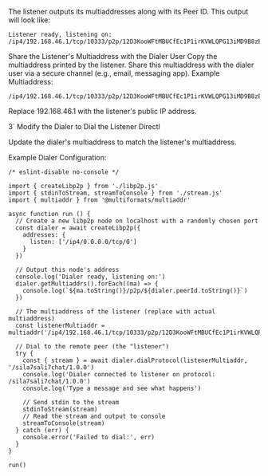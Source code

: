 The listener outputs its multiaddresses along with its Peer ID.
This output will look like:
```
Listener ready, listening on:
/ip4/192.168.46.1/tcp/10333/p2p/12D3KooWFtMBUCfEc1P1irKVWLQPG13iMD9B8zEE64V2QwFrEAx6/p2p/12D3KooWFtMBUCfEc1P1irKVWLQPG13iMD9B8zEE64V2QwFrEAx6
```

 Share the Listener's Multiaddress with the Dialer User
Copy the multiaddress printed by the listener.
Share this multiaddress with the dialer user via a secure channel (e.g., email, messaging app).
Example Multiaddress:
```
/ip4/192.168.46.1/tcp/10333/p2p/12D3KooWFtMBUCfEc1P1irKVWLQPG13iMD9B8zEE64V2QwFrEAx6/p2p/12D3KooWFtMBUCfEc1P1irKVWLQPG13iMD9B8zEE64V2QwFrEAx6
```

Replace 192.168.46.1 with the listener's public IP address.


3` Modify the Dialer to Dial the Listener Directl

Update the dialer's multiaddress to match the listener's multiaddress.

Example Dialer Configuration:
```
/* eslint-disable no-console */

import { createLibp2p } from './libp2p.js'
import { stdinToStream, streamToConsole } from './stream.js'
import { multiaddr } from '@multiformats/multiaddr'

async function run () {
  // Create a new libp2p node on localhost with a randomly chosen port
  const dialer = await createLibp2p({
    addresses: {
      listen: ['/ip4/0.0.0.0/tcp/0']
    }
  })

  // Output this node's address
  console.log('Dialer ready, listening on:')
  dialer.getMultiaddrs().forEach((ma) => {
    console.log(`${ma.toString()}/p2p/${dialer.peerId.toString()}`)
  })

  // The multiaddress of the listener (replace with actual multiaddress)
  const listenerMultiaddr = multiaddr('/ip4/192.168.46.1/tcp/10333/p2p/12D3KooWFtMBUCfEc1P1irKVWLQPG13iMD9B8zEE64V2QwFrEAx6/p2p/12D3KooWFtMBUCfEc1P1irKVWLQPG13iMD9B8zEE64V2QwFrEAx6')

  // Dial to the remote peer (the "listener")
  try {
    const { stream } = await dialer.dialProtocol(listenerMultiaddr, '/sila7sali7chat/1.0.0')
    console.log('Dialer connected to listener on protocol: /sila7sali7chat/1.0.0')
    console.log('Type a message and see what happens')

    // Send stdin to the stream
    stdinToStream(stream)
    // Read the stream and output to console
    streamToConsole(stream)
  } catch (err) {
    console.error('Failed to dial:', err)
  }
}

run()
```